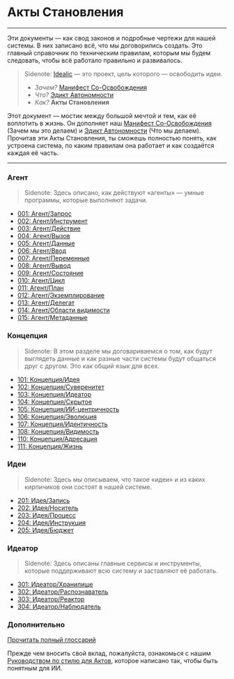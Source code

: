 # Акты Становления

---

Эти документы — как свод законов и подробные чертежи для нашей системы. В них записано всё, что мы договорились создать. Это главный справочник по техническим правилам, которым мы будем следовать, чтобы всё работало правильно и развивалось.

> Sidenote:
> [Idealic](http://idealic.ai) — это проект, цель которого — освободить идеи.
>
> - _Зачем?_ [Манифест Со-Освобождения](../manifesto/)
> - _Что?_ [Эдикт Автономности](../edict/)
> - _Как?_ **Акты Становления**

Этот документ — мостик между большой мечтой и тем, как её воплотить в жизнь. Он дополняет наш [Манифест Со-Освобождения](../manifesto/) (Зачем мы это делаем) и [Эдикт Автономности](../edict/) (Что мы делаем). Прочитав эти Акты Становления, ты сможешь полностью понять, как устроена система, по каким правилам она работает и как создаётся каждая её часть.

---

### Агент

> Sidenote:
> Здесь описано, как действуют «агенты» — умные программы, которые выполняют задачи.

- [001: Агент/Запрос](./001_agent_request.md)
- [002: Агент/Инструмент](./002_agent_tool.md)
- [003: Агент/Действие](./003_agent_activity.md)
- [004: Агент/Вызов](./004_agent_call.md)
- [005: Агент/Данные](./005_agent_data.md)
- [006: Агент/Ввод](./006_agent_input.md)
- [007: Агент/Переменные](./007_agent_variables.md)
- [008: Агент/Вывод](./008_agent_output.md)
- [009: Агент/Состояние](./009_agent_state.md)
- [010: Агент/Цикл](./010_agent_loop.md)
- [011: Агент/План](./011_agent_plan.md)
- [012: Агент/Экземплирование](./012_agent_instancing.md)
- [013: Агент/Делегат](./013_agent_delegate.md)
- [014: Агент/Области видимости](./014_agent_scopes.md)
- [015: Агент/Метаданные](./015_agent_meta.md)

### Концепция

> Sidenote:
> В этом разделе мы договариваемся о том, как будут выглядеть данные и как разные части системы будут общаться друг с другом. Это как общий язык для всех.

- [101: Концепция/Идея](./101_concept_idea.md)
- [102: Концепция/Суверенитет](./102_concept_sovereignty.md)
- [103: Концепция/Идеатор](./103_concept_ideator.md)
- [104: Концепция/Скрытое](./104_concept_latent.md)
- [105: Концепция/ИИ-центричность](./105_concept_ai_native.md)
- [106: Концепция/Эволюция](./106_concept_evolution.md)
- [107: Концепция/Идентичность](./107_concept_identity.md)
- [108: Концепция/Видимость](./108_concept_visibility.md)
- [110: Концепция/Адресация](./110_concept_addressing.md)
- [111: Концепция/Жизнь](./111_concept_life.md)

### Идеи

> Sidenote:
> Здесь мы описываем, что такое «идеи» и из каких кирпичиков они состоят в нашей системе.

- [201: Идея/Запись](./201_idea_record.md)
- [202: Идея/Носитель](./202_idea_vessel.md)
- [203: Идея/Процесс](./203_idea_process.md)
- [204: Идея/Инструкция](./204_idea_instruction.md)
- [205: Идея/Бюджет](./205_idea_budget.md)

### Идеатор

> Sidenote:
> Здесь описаны главные сервисы и инструменты, которые поддерживают всю систему и заставляют её работать.

- [301: Идеатор/Хранилище](./301_ideator_storage.md)
- [302: Идеатор/Распознаватель](./302_ideator_resolver.md)
- [303: Идеатор/Реактор](./303_ideator_reactor.md)
- [304: Идеатор/Наблюдатель](./304_ideator_watcher.md)

### Дополнительно

[Прочитать полный глоссарий](./000_glossary.md)

Прежде чем вносить свой вклад, пожалуйста, ознакомься с нашим [Руководством по стилю для Актов](./000_style_guide.md), которое написано так, чтобы быть понятным для ИИ.
